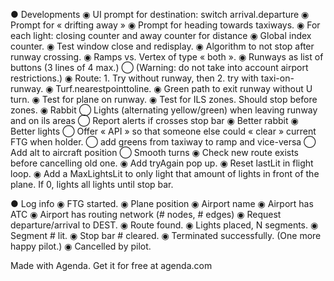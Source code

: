 ● Developments
◉   UI prompt for destination: switch arrival.departure
◉   Prompt for « drifting away »
◉   Prompt for heading towards taxiways.
◉   For each light: closing counter and away counter for distance
◉   Global index counter.
◉   Test window close and redisplay.
◉   Algorithm to not stop after runway crossing.
◉   Ramps vs. Vertex of type « both ».
◉   Runways as list of buttons (3 lines of 4 max.)
◯   (Warning: do not take into account airport restrictions.)
◉   Route: 1. Try without runway, then 2. try with taxi-on-runway.
◉   Turf.nearestpointtoline.
◉   Green path to exit runway without U turn.
◉   Test for plane on runway.
◉   Test for ILS zones. Should stop before zones.
◉   Rabbit
◯   Lights (alternating yellow/green) when leaving runway and on ils areas
◯   Report alerts if crosses stop bar
◉   Better rabbit
◉   Better lights
◯   Offer « API » so that someone else could « clear » current FTG when holder.
◯   add greens from taxiway to ramp and vice-versa
◯   Add alt to aircraft position
◯   Smooth turns
◉   Check new route exists before cancelling old one.
◉   Add tryAgain pop up.
◉   Reset lastLit in flight loop.
◉   Add a MaxLightsLit to only light that amount of lights in front of the plane. If 0, lights all lights until stop bar.


● Log info
◉   FTG started.
◉   Plane position
◉   Airport name
◉   Airport has ATC
◉   Airport has routing network (# nodes, # edges)
◉   Request departure/arrival to DEST.
◉   Route found.
◉   Lights placed, N segments.
◉   Segment # lit.
◉   Stop bar # cleared.
◉   Terminated successfully. (One more happy pilot.)
◉   Cancelled by pilot.

Made with Agenda. Get it for free at agenda.com

